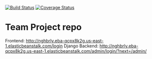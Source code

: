 [![Build Status](https://app.travis-ci.com/gcivil-nyu-org/INET-Monday-Spring2023-Team-3.svg?branch=develop)](https://app.travis-ci.com/gcivil-nyu-org/INET-Monday-Spring2023-Team-3) [![Coverage Status](https://coveralls.io/repos/github/gcivil-nyu-org/INET-Monday-Spring2023-Team-3/badge.svg?branch=develop)](https://coveralls.io/github/gcivil-nyu-org/INET-Monday-Spring2023-Team-3?branch=develop)

# Team Project repo

Frontend: http://nghbrly.eba-qcpx8k2g.us-east-1.elasticbeanstalk.com/login
Django Backend: http://nghbrly.eba-qcpx8k2g.us-east-1.elasticbeanstalk.com/admin/login/?next=/admin/
